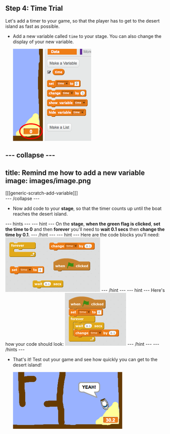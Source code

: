 ## Step 4: Time Trial

Let's add a timer to your game, so that the player has to get to the desert island as fast as possible.

+ Add a new variable called `time` to your stage. You can also change the display of your new variable.

	![screenshot](images/boat-variable.png)

--- collapse ---
---
title: Remind me how to add a new variable
image: images/image.png
---
[[[generic-scratch-add-variable]]]	
--- /collapse ---


+ Now add code to your __stage__, so that the timer counts up until the boat reaches the desert island.

--- hints ---
--- hint ---
On the __stage__, __when the green flag is clicked__, __set the time to 0__ and then __forever__ you'll need to __wait 0.1 secs__ then __change the time by 0.1__. 
--- /hint ---
--- hint ---
Here are the code blocks you'll need:
![screenshot](images/boat-time-blocks.png)
--- /hint ---
--- hint ---
Here's how your code should look:
![screenshot](images/boat-time-code.png)
--- /hint ---
--- /hints ---

+ That's it! Test out your game and see how quickly you can get to the desert island!

	![screenshot](images/boat-variable-test.png)
	


